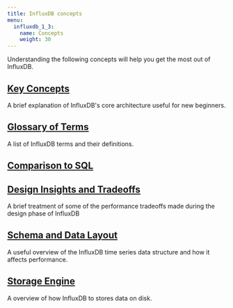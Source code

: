 ```yaml
---
title: InfluxDB concepts
menu:
  influxdb_1_3:
    name: Concepts
    weight: 30
---
```


Understanding the following concepts will help you get the most out of InfluxDB.

## [Key Concepts](/influxdb/v1.3/concepts/key_concepts/)

A brief explanation of InfluxDB's core architecture useful for new beginners.

## [Glossary of Terms](/influxdb/v1.3/concepts/glossary/)

A list of InfluxDB terms and their definitions.

## [Comparison to SQL](/influxdb/v1.3/concepts/crosswalk/)

## [Design Insights and Tradeoffs](/influxdb/v1.3/concepts/insights_tradeoffs/)

A brief treatment of some of the performance tradeoffs made during the design phase of InfluxDB

## [Schema and Data Layout](/influxdb/v1.3/concepts/schema_and_data_layout/)

A useful overview of the InfluxDB time series data structure and how it affects performance.

## [Storage Engine](/influxdb/v1.3/concepts/storage_engine/)

A overview of how InfluxDB to stores data on disk.

